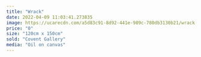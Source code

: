 ```yaml
---
title: "Wrack"
date: 2022-04-09 11:03:41.273835
image: https://ucarecdn.com/a5d83c91-8d92-441e-989c-780db3130b21/wrack.jpg
price: "0"
size: "120cm x 150cm"
sold: "Covent Gallery"
media: "Oil on canvas"
---
```


